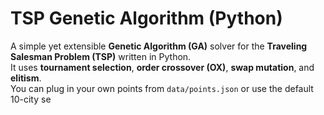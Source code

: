 # TSP Genetic Algorithm (Python)

A simple yet extensible **Genetic Algorithm (GA)** solver for the **Traveling Salesman Problem (TSP)** written in Python.  
It uses **tournament selection**, **order crossover (OX)**, **swap mutation**, and **elitism**.  
You can plug in your own points from `data/points.json` or use the default 10-city se

